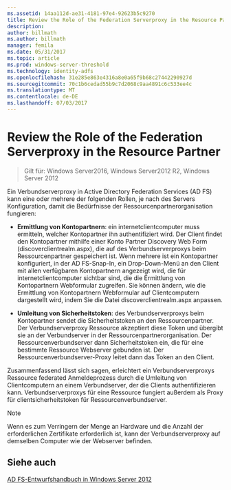 ```yaml
---
ms.assetid: 14aa112d-ae31-4181-97e4-92623b5c9270
title: Review the Role of the Federation Serverproxy in the Resource Partner
description: 
author: billmath
ms.author: billmath
manager: femila
ms.date: 05/31/2017
ms.topic: article
ms.prod: windows-server-threshold
ms.technology: identity-adfs
ms.openlocfilehash: 31e285e863e4316a8e0a65f9b68c27442290927d
ms.sourcegitcommit: 70c1b6cedad55b9c7d2068c9aa4891c6c533ee4c
ms.translationtype: MT
ms.contentlocale: de-DE
ms.lasthandoff: 07/03/2017
---
```

# <a name="review-the-role-of-the-federation-server-proxy-in-the-resource-partner"></a>Review the Role of the Federation Serverproxy in the Resource Partner

>Gilt für: Windows Server2016, Windows Server2012 R2, Windows Server 2012

Ein Verbundserverproxy in Active Directory Federation Services \(AD FS\) kann eine oder mehrere der folgenden Rollen, je nach des Servers Konfiguration, damit die Bedürfnisse der Ressourcenpartnerorganisation fungieren:  
  
-   **Ermittlung von Kontopartnern**: ein internetclientcomputer muss ermitteln, welcher Kontopartner ihn authentifiziert wird. Der Client findet den Kontopartner mithilfe einer Konto Partner Discovery Web Form \(discoverclientrealm.aspx\), die auf des Verbundserverproxys beim Ressourcenpartner gespeichert ist. Wenn mehrere ist ein Kontopartner konfiguriert, in der AD FS-Snap-In, ein Drop\-Down-Menü an den Client mit allen verfügbaren Kontopartnern angezeigt wird, die für internetclientcomputer sichtbar sind, die die Ermittlung von Kontopartnern Webformular zugreifen. Sie können ändern, wie die Ermittlung von Kontopartnern Webformular auf Clientcomputern dargestellt wird, indem Sie die Datei discoverclientrealm.aspx anpassen.  
  
-   **Umleitung von Sicherheitstoken**: des Verbundserverproxys beim Kontopartner sendet die Sicherheitstoken an den Ressourcenpartner. Der Verbundserverproxy Ressource akzeptiert diese Token und übergibt sie an der Verbundserver in der Ressourcenpartnerorganisation. Der Ressourcenverbundserver dann Sicherheitstoken ein, die für eine bestimmte Ressource Webserver gebunden ist. Der Ressourcenverbundserver-Proxy leitet dann das Token an den Client.  
  
Zusammenfassend lässt sich sagen, erleichtert ein Verbundserverproxys Ressource federated Anmeldeprozess durch die Umleitung von Clientcomputern an einem Verbundserver, der die Clients authentifizieren kann. Verbundserverproxys für eine Ressource fungiert außerdem als Proxy für clientsicherheitstoken für Ressourcenverbundserver.  
  
> [!NOTE]  
> Wenn es zum Verringern der Menge an Hardware und die Anzahl der erforderlichen Zertifikate erforderlich ist, kann der Verbundserverproxy auf demselben Computer wie der Webserver befinden.  
  
## <a name="see-also"></a>Siehe auch
[AD FS-Entwurfshandbuch in Windows Server 2012](AD-FS-Design-Guide-in-Windows-Server-2012.md)

